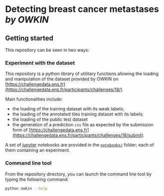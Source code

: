 # Detecting breast cancer metastases _by OWKIN_

## Getting started

This repository can be seen in two ways: 

### Experiment with the dataset

This repository is a python library of utilitary functions 
allowing the loading and manipulation of the dataset provided
by OWKIN on [https://challengedata.ens.fr](https://challengedata.ens.fr/participants/challenges/18/).

Main functionalities include:

* the loading of the training dataset with its weak labels; 
* the loading of the annotated tiles training dataset with its 
labels;
* the loading of the public test dataset
* the generation of a prediction `csv` file as expected by the 
submission form of [https://challengedata.ens.fr](https://challengedata.ens.fr/participants/challenges/18/submit)

A set of [jupyter](https://jupyter.org/) notebooks are provided
in the [`notebooks/`](./notebooks/) folder; each of them 
containing an experiment.

### Command line tool

From the repository directory, you can launch the command line 
tool by typing the following command:

```bash
python owkin --help
```
